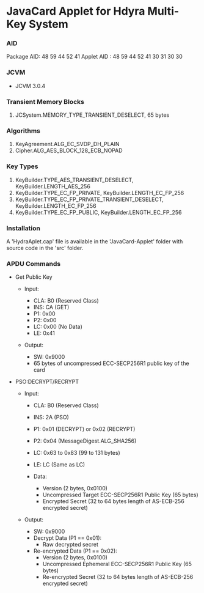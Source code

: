 # JavaCard Applet for Hdyra Multi-Key System

### AID
Package AID: 48 59 44 52 41
Applet AID : 48 59 44 52 41 30 31 30 30

### JCVM
- JCVM 3.0.4

### Transient Memory Blocks
1.	JCSystem.MEMORY_TYPE_TRANSIENT_DESELECT, 65 bytes 

### Algorithms
1.	KeyAgreement.ALG_EC_SVDP_DH_PLAIN
2.	Cipher.ALG_AES_BLOCK_128_ECB_NOPAD

### Key Types
1.	KeyBuilder.TYPE_AES_TRANSIENT_DESELECT, KeyBuilder.LENGTH_AES_256
2.	KeyBuilder.TYPE_EC_FP_PRIVATE, KeyBuilder.LENGTH_EC_FP_256
3.	KeyBuilder.TYPE_EC_FP_PRIVATE_TRANSIENT_DESELECT, KeyBuilder.LENGTH_EC_FP_256
4.	KeyBuilder.TYPE_EC_FP_PUBLIC, KeyBuilder.LENGTH_EC_FP_256

### Installation
A 'HydraAplet.cap' file is available in the 'JavaCard-Applet' folder with source code in the 'src' folder.

### APDU Commands
-	Get Public Key
	-	Input:
		-	CLA: B0   (Reserved Class)
		- 	INS: CA   (GET)
		-	P1:  0x00
		-	P2:  0x00
		-	LC:  0x00 (No Data)
		-	LE:  0x41
		
	-	Output:
		-	SW:  0x9000
		-	65 bytes of uncompressed ECC-SECP256R1 public key of the card
		
-	PSO:DECRYPT/RECRYPT
	-	Input:
		-	CLA: B0   (Reserved Class)
		- 	INS: 2A   (PSO)
		-	P1:  0x01 (DECRYPT) or 0x02 (RECRYPT)
		-	P2:  0x04 (MessageDigest.ALG_SHA256)
		-	LC:  0x63 to 0x83 (99 to 131 bytes)
		-	LE:  LC   (Same as LC)
		
		-	Data:
			-	Version (2 bytes, 0x0100)
			-	Uncompressed Target ECC-SECP256R1 Public Key (65 bytes)
			-	Encrypted Secret (32 to 64 bytes length of AS-ECB-256 encrypted secret)
		
	-	Output:
		-	SW:  0x9000
		-	Decrypt Data (P1 == 0x01):
			-	Raw decrypted secret
		-	Re-encrypted Data (P1 == 0x02):	
			-	Version (2 bytes, 0x0100)
			-	Uncompressed Ephemeral ECC-SECP256R1 Public Key (65 bytes)
			-	Re-encrypted Secret (32 to 64 bytes length of AS-ECB-256 encrypted secret)		